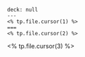 
```anki
deck: null 
---
<% tp.file.cursor(1) %>
===
<% tp.file.cursor(2) %>
```
<% tp.file.cursor(3) %>